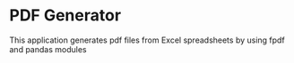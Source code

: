 # PDF Generator

This application generates pdf files from Excel spreadsheets by using fpdf and pandas modules
